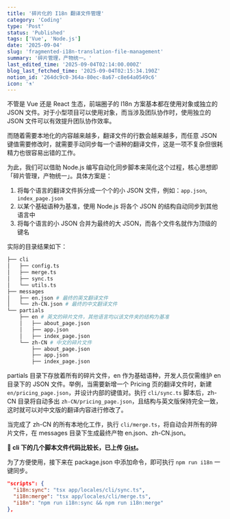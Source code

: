 ```yaml
---
title: '碎片化的 I18n 翻译文件管理'
category: 'Coding'
type: 'Post'
status: 'Published'
tags: ['Vue', 'Node.js']
date: '2025-09-04'
slug: 'fragmented-i18n-translation-file-management'
summary: '碎片管理，产物统一。'
last_edited_time: '2025-09-04T02:14:00.000Z'
blog_last_fetched_time: '2025-09-04T02:15:34.190Z'
notion_id: '264dc9c0-364a-80ec-8a67-c8e64a0549c6'
icon: '⚗️'
---
```


不管是 Vue 还是 React 生态，前端圈子的 I18n 方案基本都在使用对象或独立的 JSON 文件。对于小型项目可以使用对象，而当涉及团队协作时，使用独立的 JSON 文件可以有效提升团队协作效率。

而随着需要本地化的内容越来越多，翻译文件的行数会越来越多，而任意 JSON 键值需要修改时，就需要手动同步每一个语种的翻译文件，这是一项不复杂但很耗精力也很容易出错的工作。

为此，我们可以借助 Node.js 编写自动化同步脚本来简化这个过程，核心思想即「碎片管理，产物统一」。具体方案是：

1. 将每个语言的翻译文件拆分成一个个的小 JSON 文件，例如：`app.json`, `index_page.json`
2. 以某个基础语种为基准，使用 Node.js 将各个 JSON 的结构自动同步到其他语言中
3. 将每个语言的小 JSON 合并为最终的大 JSON，而各个文件名就作为顶级的键名

实际的目录结果如下：

```bash
├── cli
│   ├── config.ts
│   ├── merge.ts
│   ├── sync.ts
│   └── utils.ts
├── messages
│   ├── en.json # 最终的英文翻译文件
│   └── zh-CN.json # 最终的中文翻译文件
└── partials
    ├── en # 英文的碎片文件，其他语言均以该文件夹的结构为基准
    │   ├── about_page.json
    │   ├── app.json
    │   ├── index_page.json
    └── zh-CN # 中文的碎片文件
        ├── about_page.json
        ├── app.json
        ├── index_page.json
```

partials 目录下存放着所有的碎片文件，en 作为基础语种，开发人员仅需维护 en 目录下的 JSON 文件。举例，当需要新增一个 Pricing 页的翻译文件时，新建 `en/pricing_page.json`，并设计内部的键值对。执行 `cli/sync.ts` 脚本后，zh-CN 目录将自动多出 `zh-CN/pricing_page.json`，且结构与英文版保持完全一致，这时就可以对中文版的翻译内容进行修改了。

当完成了 zh-CN 的所有本地化工作，执行 `cli/merge.ts`，将自动合并所有的碎片文件，在 messages 目录下生成最终产物 en.json、zh-CN.json。

**🔗 cli 下的几个脚本文件代码比较长，已上传** [**Gist**](https://gist.github.com/varzy/d3311523459c82fa8a2d7c7a1fde9359)**。**

为了方便使用，接下来在 package.json 中添加命令，即可执行 `npm run i18n` 一键同步。

```json
"scripts": {
  "i18n:sync": "tsx app/locales/cli/sync.ts",
  "i18n:merge": "tsx app/locales/cli/merge.ts",
  "i18n": "npm run i18n:sync && npm run i18n:merge"
},
```
